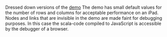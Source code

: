 Dressed down versions of the [demo](https://github.com/jo-pol/DiBL/tree/gh-pages/tensioned)
The demo has small default values for the number of rows and columns for acceptable performance on an iPad.
Nodes and links that are invisible in the demo are made faint for debugging purposes.
In this case the scala-code compiled to JavaScript is accessible by the debugger of a browser.
